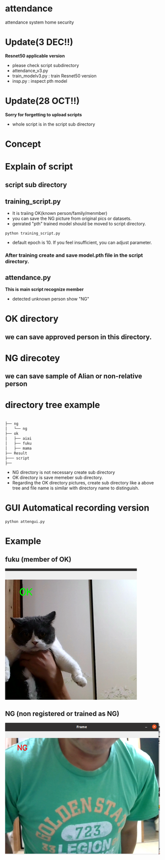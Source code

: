 # attendance
attendance system home security

# Update(3 DEC!!)
**Resnet50 applicable version**
- please check script subdirectory
- attendance_v3.py
- train_modelv3.py : train Resnet50 version
- insp.py : inspect pth model 

# Update(28 OCT!!)
**Sorry for forgetting to upload scripts**
- whole script is in the script sub directory

# Concept



# Explain of script
## script sub directory

## training_script.py
- It is traiing OK(known person/family/menmber)
- you can save the NG picture from original pics or datasets.
- genrated "pth" trained model should be moved to script directory.

```
python training_script.py

```
- default epoch is 10. If you feel insufficient, you can adjust parameter.
### After training create and save model.pth file in the script directory.


## attendance.py
**This is main script recognize member**
- detected unknown person show "NG"

# OK directory 
## we can save approved person in this directory.

# NG direcotey
## we can save sample of Alian or non-relative person

# directory tree example

```

├── ng
│   └── ng
├── ok
│   ├── aiai
│   ├── fuku
│   ├── mama
├── Result
├─── script
├──  

```

- NG directory is not necessary create sub directory
- OK directory is save memeber sub directory.
- Regarding the OK directory pictures, create sub directory like a above tree and file name is similar with directory name to distinguish.

# GUI Automatical recording version

```
python attengui.py

```
# Example 

## fuku (member of OK)
![family member](registered_okmenmber.png "hero")

## NG (non registered or trained as NG)

![Unknown](unknown_person.png "unknown")

